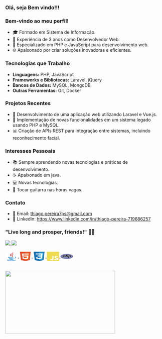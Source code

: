 ### Olá, seja Bem vindo!!!

### Bem-vindo ao meu perfil!

- 🎓 Formado em Sistema de Informação.
- 💼 Experiência de 3 anos como Desenvolvedor Web.
- 🔧 Especializado em PHP e JavaScript para desenvolvimento web.
- 🌐 Apaixonado por criar soluções inovadoras e eficientes.

### Tecnologias que Trabalho

- **Linguagens:** PHP, JavaScript
- **Frameworks e Bibliotecas:** Laravel, jQuery
- **Bancos de Dados:** MySQL, MongoDB
- **Outras Ferramentas:** Git, Docker

### Projetos Recentes

- 🌟 Desenvolvimento de uma aplicação web utilizando Laravel e Vue.js.
- 🚀 Implementação de novas funcionalidades em um sistema legado usando PHP e MySQL.
- 📊 Criação de APIs REST para integração entre sistemas, incluindo reconhecimento facial.

### Interesses Pessoais

- 📚 Sempre aprendendo novas tecnologias e práticas de desenvolvimento.
- ☕️ Apaixonado em java.
- 💻 Novas tecnologias.
- 🎸 Tocar guitarra nas horas vagas.

### Contato

- 📧 Email: thiago.pereira7ps@gmail.com
- 🔗 LinkedIn: https://www.linkedin.com/in/thiago-pereira-719686257

### "Live long and prosper, friends!" 🖖🏻
  
<div>
  <a href="https://github.com/Thiago017">
  <img height="180em" src="https://github-readme-stats.vercel.app/api/?username=Thiago017&show_icons=true&theme=dark&include_all_commits=true&count_private=true"/>
  <img height="180em" src="https://github-readme-stats.vercel.app/api/top-langs/?username=Thiago017&layout=compact&langs_count=7&theme=dark"/>
</div>
  
<div style="display: inline_block"><br>
  <img align="center" height="30" width="40" src="https://raw.githubusercontent.com/devicons/devicon/master/icons/java/java-original.svg">
  <img align="center" height="30" width="40" src="https://raw.githubusercontent.com/devicons/devicon/master/icons/html5/html5-original.svg">
  <img align="center" height="30" width="40" src="https://raw.githubusercontent.com/devicons/devicon/master/icons/css3/css3-original.svg">
  <img align="center" height="30" width="40" src="https://raw.githubusercontent.com/devicons/devicon/master/icons/javascript/javascript-plain.svg">
  <img align="center" height="30" width="40" src="https://raw.githubusercontent.com/devicons/devicon/master/icons/php/php-original.svg">
  
 <br><img align="center" height="200" width="350" src="https://cdn.discordapp.com/attachments/873410286760112141/873410337314046002/13380556183cc111895ddf1bcebfbeb1de90594f_hq.gif">
</div>

<!--
<div> 
   <a href="https://www.instagram.com/thiago.pereira7/" target="_blank"><img src="https://img.shields.io/badge/-Instagram-%23E4405F?style=for-the-badge&logo=instagram&logoColor=white" target="_blank"></a>
</div>
-->
